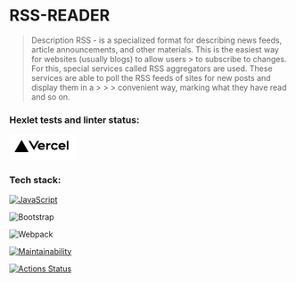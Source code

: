 # RSS-READER

> Description RSS - is a specialized format for describing news feeds, article announcements, and other materials. This is the easiest way for websites (usually blogs) to allow users > to subscribe to changes. For this, special services called RSS aggregators are used. These services are able to poll the RSS feeds of sites for new posts and display them in a > > > convenient way, marking what they have read and so on.


### Hexlet tests and linter status:

[![My project](/assets/vercel.png)](https://frontend-project-11-two-rho.vercel.app)


### Tech stack:<br>
[![JavaScript](https://www.google.com/url?sa=i&url=https%3A%2F%2Fwww.pngwing.com%2Fen%2Fsearch%3Fq%3Djavascript%2BLogo&psig=AOvVaw0h5rXL1DhaQIh5qxZjCZJe&ust=1694015795087000&source=images&cd=vfe&opi=89978449&ved=0CBAQjRxqFwoTCJjx6t_qk4EDFQAAAAAdAAAAABAE)](https://www.javascript.com/)

![Bootstrap](https://img.shields.io/badge/bootstrap-%238511FA.svg?style=for-the-badge&logo=bootstrap&logoColor=white)

![Webpack](https://img.shields.io/badge/webpack-%238DD6F9.svg?style=for-the-badge&logo=webpack&logoColor=black)

[![Maintainability](https://api.codeclimate.com/v1/badges/0b24e04c68fd5f442be3/maintainability)](https://codeclimate.com/github/Jekaterina111/frontend-project-11/maintainability) 

[![Actions Status](https://github.com/Jekaterina111/frontend-project-11/workflows/hexlet-check/badge.svg)](https://github.com/Jekaterina111/frontend-project-11/actions)
